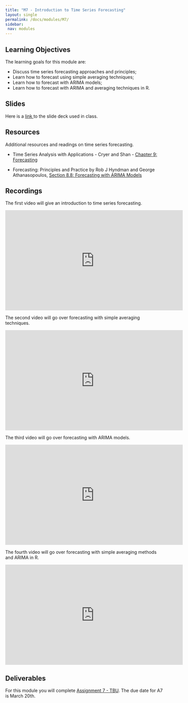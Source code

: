 ```yaml
---
title: "M7 - Introduction to Time Series Forecasting"
layout: single
permalink: /docs/modules/M7/
sidebar:
 nav: modules
---
```


## Learning Objectives

The learning goals for this module are:

* Discuss time series forecasting approaches and principles; <br>
* Learn how to forecast using simple averaging techniques; <br>
* Learn how to forecast with ARIMA models; <br>
* Learn how to forecast with ARIMA and averaging techniques in R. <br>


## Slides

Here is a <a href="/docs/modules/PPTS/TSA_M7_Intro_Forecasting.pdf" > link </a> to the slide deck used in class.

## Resources

Additional resources and readings on time series forecasting.

*  Time Series Analysis with Applications - Cryer and Shan - <a href="/docs/modules/readings/M7-TSA-cryer-ch9.pdf" > Chapter 9: Forecasting </a> <br>

* Forecasting: Principles and Practice by Rob J Hyndman and George Athanasopoulos, [Section 8.8: Forecasting with ARIMA Models](https://otexts.com/fpp2/arima-forecasting.html)

## Recordings

The first video will give an introduction to time series forecasting. <br>
<iframe width="560" height="315" src="https://www.youtube.com/embed/9w5MQDchk0Q" title="YouTube video player" frameborder="0" allow="accelerometer; autoplay; clipboard-write; encrypted-media; gyroscope; picture-in-picture; web-share" allowfullscreen></iframe>

The second video will go over forecasting with simple averaging techniques. <br>

<iframe width="560" height="315" src="https://www.youtube.com/embed/jzP_5XcvgbA" title="YouTube video player" frameborder="0" allow="accelerometer; autoplay; clipboard-write; encrypted-media; gyroscope; picture-in-picture; web-share" allowfullscreen></iframe>

The third video will go over forecasting with ARIMA models. <br>

<iframe width="560" height="315" src="https://www.youtube.com/embed/zBjyYygFp1A" title="YouTube video player" frameborder="0" allow="accelerometer; autoplay; clipboard-write; encrypted-media; gyroscope; picture-in-picture; web-share" allowfullscreen></iframe>

The fourth video will go over forecasting with simple averaging methods and ARIMA in R. <br>

<iframe width="560" height="315" src="https://www.youtube.com/embed/gp05zojTvWk" title="YouTube video player" frameborder="0" allow="accelerometer; autoplay; clipboard-write; encrypted-media; gyroscope; picture-in-picture; web-share" allowfullscreen></iframe>


## Deliverables

For this module you will complete [Assignment 7 - TBU](). The due date for A7 is March 20th.
